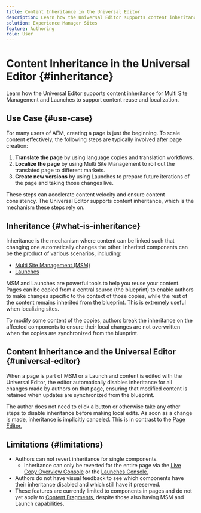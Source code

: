 ```yaml
---
title: Content Inheritance in the Universal Editor
description: Learn how the Universal Editor supports content inheritance for Multi Site Management and Launches to support content reuse and localization.
solution: Experience Manager Sites
feature: Authoring
role: User
---
```


# Content Inheritance in the Universal Editor {#inheritance}

Learn how the Universal Editor supports content inheritance for Multi Site Management and Launches to support content reuse and localization.

## Use Case {#use-case}

For many users of AEM, creating a page is just the beginning. To scale content effectively, the following steps are typically involved after page creation:

1. **Translate the page** by using language copies and translation workflows.
1. **Localize the page** by using Multi Site Management to roll out the translated page to different markets.
1. **Create new versions** by using Launches to prepare future iterations of the page and taking those changes live.

These steps can accelerate content velocity and ensure content consistency. The Universal Editor supports content inheritance, which is the mechanism these steps rely on.

## Inheritance {#what-is-inheritance}

Inheritance is the mechanism where content can be linked such that changing one automatically changes the other. Inherited components can be the product of various scenarios, including:

* [Multi Site Management (MSM)](/help/sites-cloud/administering/msm/overview.md)
* [Launches](/help/sites-cloud/authoring/launches/overview.md) 

MSM and Launches are powerful tools to help you reuse your content. Pages can be copied from a central source (the blueprint) to enable authors to make changes specific to the context of those copies, while the rest of the content remains inherited from the blueprint. This is extremely useful when localizing sites.

To modify some content of the copies, authors break the inheritance on the affected components to ensure their local changes are not overwritten when the copies are synchronized from the blueprint.

## Content Inheritance and the Universal Editor {#universal-editor}

When a page is part of MSM or a Launch and content is edited with the Universal Editor, the editor automatically disables inheritance for all changes made by authors on that page, ensuring that modified content is retained when updates are synchronized from the blueprint.

The author does not need to click a button or otherwise take any other steps to disable inheritance before making local edits. As soon as a change is made, inheritance is implicitly canceled. This is in contrast to the [Page Editor.](/help/sites-cloud/authoring/page-editor/edit-content.md#inherited-components)

## Limitations {#limitations}

* Authors can not revert inheritance for single components.
  * Inheritance can only be reverted for the entire page via the [Live Copy Overview Console](/help/sites-cloud/administering/msm/live-copy-overview.md) or the [Launches Console.](/help/sites-cloud/authoring/launches/overview.md#the-launches-console)
* Authors do not have visual feedback to see which components have their inheritance disabled and which still have it preserved.
* These features are currently limited to components in pages and do not yet apply to [Content Fragments,](/help/sites-cloud/administering/content-fragments/overview.md) despite those also having MSM and Launch capabilities.
